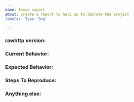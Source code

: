 ```yaml
---
name: Issue report
about: Create a report to help us to improve the project
labels: 'Type: Bug'

---
```


<!-- 
1. Please search to see if an issue already exists for the bug you encountered.
2. For support requests, FAQs or "How to" questions, please use the GitHub Discussions section instead - https://github.com/B9O2/rawhttp/discussions or
3. Join our discord server at https://discord.gg/projectdiscovery and post the question on the #rawhttp channel.
-->

<!-- ISSUES MISSING IMPORTANT INFORMATION MAY BE CLOSED WITHOUT INVESTIGATION. -->

### rawhttp version:
<!-- You can find current version of rawhttp with "rawhttp -version" -->
<!-- We only accept issues that are reproducible on the latest version of rawhttp. -->
<!-- You can find the latest version of project at https://github.com/B9O2/rawhttp/releases/ -->

### Current Behavior:
<!-- A concise description of what you're experiencing. -->

### Expected Behavior:
<!-- A concise description of what you expected to happen. -->

### Steps To Reproduce:
<!--
Example: steps to reproduce the behavior:
1. Run 'rawhttp ..'
2. See error...
-->


### Anything else:
<!-- Links? References? Screnshots? Anything that will give us more context about the issue that you are encountering! -->